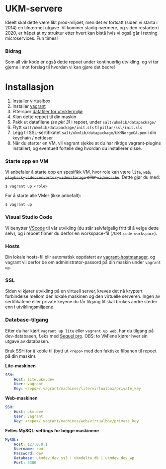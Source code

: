 # UKM-servere
Ideelt skal dette være likt prod-miljøet, men det er fortsatt (siden vi starta i 2014) en tilnærmet utgave. Vi kommer stadig nærmere, og siden restarten i 2020, er håpet at ny struktur etter hvert kan bistå hvis vi også går i retning microservices. Fun times!

### Bidrag
Som all vår kode er også dette repoet under kontinuerlig utvikling, og vi tar gjerne i mot forslag til hvordan vi kan gjøre det bedre!

Installasjon
===
1. Installer [virtualbox](https://www.virtualbox.org/) 
2. Installer [vagrant](http://www.vagrantup.com/)
3. Etterspør [datafiler for utviklermiljø](mailto:support@ukm.no?subject=UKMdev_datafiler)
4. Klon dette repoet til din maskin
5. Pakk ut datafilene *(se pkt 3)* i repoet, under `salt/ukmlib/datapackage/`
6. Flytt `salt/ukmlib/datapackage/init.sls` til `pillar/ssl/init.sls`
6. Legg til SSL-sertifikatet `salt/ukmlib/datapackage/UKMNorgeCA.pem` i din keychain / nettleser
7. Når du starter en VM, vil vagrant sjekke at du har riktige vagrant-plugins installert, og eventuelt fortelle deg hvordan du installerer disse.

### Starte opp en VM
Vi anbefaler å starte opp en spesifikk VM, hvor role kan være `lite`, ~~`web`, `playback`, `videoconverter`, `videostorage` eller `videocache`~~. Dette gjør du med:

`$ vagrant up <role> `

For å starte alle VMer (ikke anbefalt):

`$ vagrant up`

### Visual Studio Code
Vi benytter [VScode](https://code.visualstudio.com/download) til vår utvikling (du står selvfølgelig fritt til å velge dette selv), og i repoet finner du derfor en workspace-fil (`/UKM.code-workspace`).

### Hosts
Din lokale hosts-fil blir automatisk oppdatert av [vagrant-hostmanager](https://github.com/devopsgroup-io/vagrant-hostmanager), og vagrant vil derfor be om administrator-passord på din maskin under `vagrant up`.

### SSL
Siden vi kjører utvikling på en virtuell server, kreves det nå kryptert forbindelse mellom den lokale maskinen og den virtuelle serveren. Ingen av sertifikatene eller private keyene du får tilgang til skal brukes andre steder enn i utviklingsmiljøene.

### Database-tilgang
Etter du har kjørt `vagrant up lite` eller `vagrant up web`, har du tilgang på dev-databasen, f.eks med [Sequel pro](https://sequelpro.com/download). OBS: to VM'ene kjører hver sin utgave av databasen.

Bruk SSH for å koble til (bytt ut `<repo>` med den faktiske filbanen til repoet på din maskin).

**Lite-maskinen**
```yaml
SSH:
    Host: lite.ukm.dev
    User: vagrant
    Key: <repo>/.vagrant/machines/lite/virtualbox/private_key
```
**Web-maskinen**
```yaml
SSH:
    Host: ukm.dev
    User: vagrant
    Key: <repo>/.vagrant/machines/web/virtualbox/private_key
```
**Felles MySQL-settings for begge maskinene**
```yaml
MySQL:
    Host: 127.0.0.1
    Username: root
    Password: dev
    Database: ukmdev_dev_ss3 | ukmdelta_db | ukmdev_dev_wp
    Port: 3306
```
